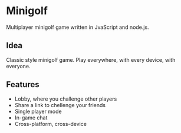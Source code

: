 Minigolf
========

Multiplayer minigolf game written in JvaScript and node.js.

Idea
----
Classic style minigolf game. Play everywhere, with every device, with everyone.

Features
--------
- Lobby, where you challenge other players
- Share a link to chellenge your friends
- Single player mode
- In-game chat
- Cross-platform, cross-device

